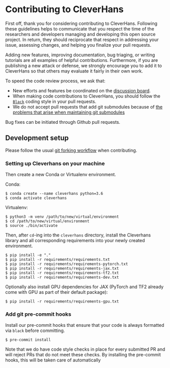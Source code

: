 # Contributing to CleverHans

First off, thank you for considering contributing to CleverHans.
Following these guidelines helps to communicate that you respect
the time of the researchers and developers managing and developing this open
source project. In return, they should reciprocate that respect in
addressing your issue, assessing changes, and helping you finalize
your pull requests.

Adding new features, improving documentation, bug triaging, or
writing tutorials are all
examples of helpful contributions.
Furthermore, if you are publishing a new attack or defense,
we strongly encourage you to add it to CleverHans so that others
may evaluate it fairly in their own work.

To speed the code review process, we ask that:
* New efforts and features be coordinated on the [discussion board](https://github.com/cleverhans-lab/cleverhans/discussions).
* When making code contributions to CleverHans, you should follow the
[`Black`](https://black.readthedocs.io/en/stable/index.html) coding style in your pull requests.
* We do not accept pull requests that add git submodules because of [the
  problems that arise when maintaining git
  submodules](https://medium.com/@porteneuve/mastering-git-submodules-34c65e940407)

Bug fixes can be initiated through Github pull requests.

## Development setup

Please follow the usual 
[git forking workflow](https://www.atlassian.com/git/tutorials/comparing-workflows/forking-workflow) 
when contributing.

### Setting up Cleverhans on your machine

Then create a new Conda or Virtualenv environment. 

Conda:
```
$ conda create --name cleverhans python=3.6
$ conda activate cleverhans
```

Virtualenv:
```
$ python3 -m venv /path/to/new/virtual/environment
$ cd /path/to/new/virtual/environment
$ source ./bin/activate
```

Then, after `cd`-ing into the `cleverhans` directory, install the 
Cleverhans library and all corresponding requirements into your 
newly created environment.

```
$ pip install -e "."
$ pip install -r requirements/requirements.txt
$ pip install -r requirements/requirements-pytorch.txt
$ pip install -r requirements/requirements-jax.txt
$ pip install -r requirements/requirements-tf2.txt
$ pip install -r requirements/requirements-dev.txt
```

Optionally also install GPU dependencies for JAX (PyTorch and 
TF2 already come with GPU as part of their default package):
```
$ pip install -r requirements/requirements-gpu.txt
```

### Add git pre-commit hooks

Install our pre-commit hooks that ensure that your code is always formatted
via `black` before committing.

```
$ pre-commit install
```

Note that we do have code style checks in place for every submitted 
PR and will reject PRs that do not meet these checks. By installing the 
pre-commit hooks, this will be taken care of automatically